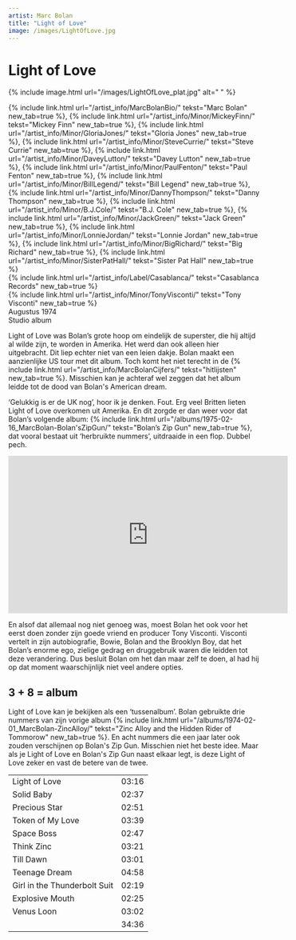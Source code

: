 ```yaml
---
artist: Marc Bolan
title: "Light of Love"
image: /images/LightOfLove.jpg
---
```


# Light of Love

{% include image.html url="/images/LightOfLove_plat.jpg" alt=" " %}

{% include link.html url="/artist_info/MarcBolanBio/" tekst="Marc Bolan" new_tab=true %}, {% include link.html url="/artist_info/Minor/MickeyFinn/" tekst="Mickey Finn" new_tab=true %}, {% include link.html url="/artist_info/Minor/GloriaJones/" tekst="Gloria Jones" new_tab=true %}, {% include link.html url="/artist_info/Minor/SteveCurrie/" tekst="Steve Currie" new_tab=true %}, {% include link.html url="/artist_info/Minor/DaveyLutton/" tekst="Davey Lutton" new_tab=true %}, {% include link.html url="/artist_info/Minor/PaulFenton/" tekst="Paul Fenton" new_tab=true %}, {% include link.html url="/artist_info/Minor/BillLegend/" tekst="Bill Legend" new_tab=true %}, {% include link.html url="/artist_info/Minor/DannyThompson/" tekst="Danny Thompson" new_tab=true %}, {% include link.html url="/artist_info/Minor/B.J.Cole/" tekst="B.J. Cole" new_tab=true %}, {% include link.html url="/artist_info/Minor/JackGreen/" tekst="Jack Green" new_tab=true %}, {% include link.html url="/artist_info/Minor/LonnieJordan/" tekst="Lonnie Jordan" new_tab=true %}, {% include link.html url="/artist_info/Minor/BigRichard/" tekst="Big Richard" new_tab=true %}, {% include link.html url="/artist_info/Minor/SisterPatHall/" tekst="Sister Pat Hall" new_tab=true %}<br>
{% include link.html url="/artist_info/Label/Casablanca/" tekst="Casablanca Records" new_tab=true %}<br>
{% include link.html url="/artist_info/Minor/TonyVisconti/" tekst="Tony Visconti" new_tab=true %}<br>
Augustus 1974<br>Studio album


<span class="engels">Light of Love</span> was Bolan’s grote hoop om eindelijk de superster, die hij altijd al wilde zijn, te worden in Amerika. Het werd dan ook alleen hier uitgebracht. Dit liep echter niet van een leien dakje. Bolan maakt een aanzienlijke US tour met dit album. Toch komt het niet terecht in de {% include link.html url="/artist_info/MarcBolanCijfers/" tekst="hitlijsten" new_tab=true %}. Misschien kan je achteraf wel zeggen dat het album leidde tot de dood van Bolan's <span class="engels">American dream</span>. ‘Gelukkig is er de UK nog’, hoor ik je denken. Fout. Erg veel Britten lieten <span class="engels">Light of Love</span> overkomen uit Amerika. En dit zorgde er dan weer voor dat Bolan’s volgende album: {% include link.html url="/albums/1975-02-16_MarcBolan-Bolan'sZipGun/" tekst="Bolan’s Zip Gun" new_tab=true %}, dat vooral bestaat uit ‘herbruikte nummers’, uitdraaide in een flop. Dubbel pech.  

<iframe width="560" height="315" src="https://www.youtube.com/embed/bfMMSnSOzKI" frameborder="0" allowfullscreen></iframe>

En alsof dat allemaal nog niet genoeg was, moest Bolan het ook voor het eerst doen zonder zijn goede vriend en producer Tony Visconti. Visconti vertelt in zijn autobiografie, <span class="engels">Bowie, Bolan and the Brooklyn Boy</span>, dat het Bolan’s enorme ego, zielige gedrag en druggebruik waren die leidden tot deze verandering. Dus besluit Bolan om het dan maar zelf te doen, al had hij op dat moment waarschijnlijk niet veel andere opties.

## 3 + 8 = album

<span class="engels">Light of Love</span> kan je bekijken als een ‘tussenalbum’. Bolan gebruikte drie nummers van zijn vorige album {% include link.html url="/albums/1974-02-01_MarcBolan-ZincAlloy/" tekst="Zinc Alloy and the Hidden Rider of Tommorow" new_tab=true %}. En acht nummers die een jaar later ook zouden verschijnen op <span class="engels">Bolan's Zip Gun</span>. Misschien niet het beste idee. Maar als je <span class="engels">Light of Love</span> en <span class="engels">Bolan's Zip Gun</span> naast elkaar legt, is deze <span class="engels">Light of Love</span> zeker en vast de betere van de twee.
<div class="witregel"> </div>

<table>
	<tr>
		<td>Light of Love</td>
		<td>03:16</td>
	</tr>
	<tr>
		<td>Solid Baby</td>
		<td>02:37</td>
	</tr>
	<tr>
		<td>Precious Star</td>
		<td>02:51</td>
	</tr>
	<tr>
		<td>Token of My Love</td>
		<td>03:39</td>
	</tr>
	<tr>
		<td>Space Boss</td>
		<td>02:47</td>
	</tr>
	<tr>
		<td>Think Zinc</td>
		<td>03:21</td>
	</tr>
	<tr>
		<td>Till Dawn</td>
		<td>03:01</td>
	</tr>
	<tr>
		<td>Teenage Dream</td>
		<td>04:58</td>
	</tr>
	<tr>
		<td>Girl in the Thunderbolt Suit</td>
		<td>02:19</td>
	</tr>
	<tr>
		<td>Explosive Mouth</td>
		<td>02:25</td>
	</tr>
	<tr>
		<td>Venus Loon</td>
		<td>03:02</td>
	</tr>
	<tr>
		<td> </td>
		<td>34:36</td>
	</tr>
</table>

